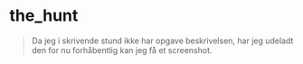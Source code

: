 # the_hunt
> Da jeg i skrivende stund ikke har opgave beskrivelsen, har jeg udeladt den for nu forhåbentlig kan jeg få et screenshot.  